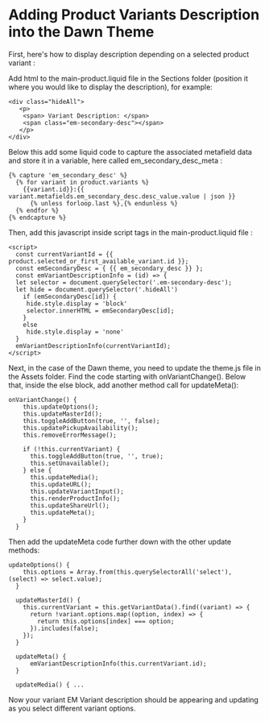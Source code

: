 # Adding Product Variants Description into the Dawn Theme 

First, here's how to display description depending on a selected product variant :

Add html to the main-product.liquid file in the Sections folder (position it where you would like to display the description), for example: 

```
<div class="hideAll">
   <p>
    <span> Variant Description: </span>
    <span class="em-secondary-desc"></span>
   </p>
</div>
```
Below this add some liquid code to capture the associated metafield data and store it in a variable, here called em_secondary_desc_meta :

```
{% capture 'em_secondary_desc' %}
  {% for variant in product.variants %}
    {{variant.id}}:{{ variant.metafields.em_secondary_desc.desc_value.value | json }}
      {% unless forloop.last %},{% endunless %}
  {% endfor %}
{% endcapture %}
```

Then, add this javascript inside script tags in the main-product.liquid file :

```
<script>
  const currentVariantId = {{ product.selected_or_first_available_variant.id }};
  const emSecondaryDesc = { {{ em_secondary_desc }} };
  const emVariantDescriptionInfo = (id) => {
  let selector = document.querySelector('.em-secondary-desc');
  let hide = document.querySelector('.hideAll')
    if (emSecondaryDesc[id]) {
     hide.style.display = 'block'
     selector.innerHTML = emSecondaryDesc[id];
    }
    else
     hide.style.display = 'none'
  }
  emVariantDescriptionInfo(currentVariantId);
</script>

```

Next, in the case of the Dawn theme, you need to update the theme.js file in the Assets folder. Find the code starting with onVariantChange(). Below that, inside the else block, add another method call for updateMeta():

```
onVariantChange() {
    this.updateOptions();
    this.updateMasterId();
    this.toggleAddButton(true, '', false);
    this.updatePickupAvailability();
    this.removeErrorMessage();

    if (!this.currentVariant) {
      this.toggleAddButton(true, '', true);
      this.setUnavailable();
    } else {
      this.updateMedia();
      this.updateURL();
      this.updateVariantInput();
      this.renderProductInfo();
      this.updateShareUrl();
      this.updateMeta();
    }
  }

```

Then add the updateMeta code further down with the other update methods:

```
updateOptions() {
    this.options = Array.from(this.querySelectorAll('select'), (select) => select.value);
  }

  updateMasterId() {
    this.currentVariant = this.getVariantData().find((variant) => {
      return !variant.options.map((option, index) => {
        return this.options[index] === option;
      }).includes(false);
    });
  }

  updateMeta() {
	  emVariantDescriptionInfo(this.currentVariant.id);
  }

  updateMedia() { ...
```

Now your variant EM Variant description should be appearing and updating as you select different variant options.


